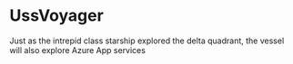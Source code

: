 # UssVoyager
Just as the intrepid class starship explored the delta quadrant, the vessel will also explore Azure App services
